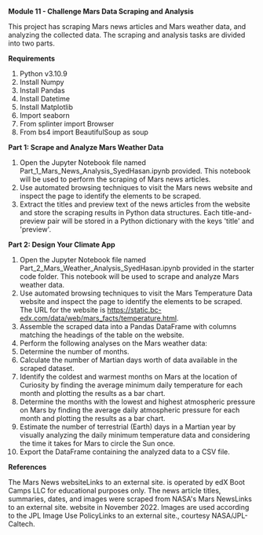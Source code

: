 **Module 11 - Challenge Mars Data Scraping and Analysis**

This project has scraping Mars news articles and Mars weather data, and analyzing the collected data. The scraping and analysis tasks are divided into two parts.

**Requirements**

1. Python v3.10.9
2. Install Numpy
3. Install Pandas
4. Install Datetime
5. Install Matplotlib
6. Import seaborn
7. From splinter import Browser
8. From bs4 import BeautifulSoup as soup


   
**Part 1: Scrape and Analyze Mars Weather Data**

1. Open the Jupyter Notebook file named Part_1_Mars_News_Analysis_SyedHasan.ipynb provided. This notebook will be used to perform the scraping of Mars news articles.
2. Use automated browsing techniques to visit the Mars news website and inspect the page to identify the elements to be scraped.
3. Extract the titles and preview text of the news articles from the website and store the scraping results in   Python data structures. Each title-and-preview pair will be stored in a Python dictionary with the keys 'title' and 'preview'.
   
**Part 2: Design Your Climate App**

1. Open the Jupyter Notebook file named Part_2_Mars_Weather_Analysis_SyedHasan.ipynb provided in the starter code folder. This notebook will be used to scrape and analyze Mars weather data.
2. Use automated browsing techniques to visit the Mars Temperature Data website and inspect the page to identify the elements to be scraped. The URL for the website is https://static.bc-edx.com/data/web/mars_facts/temperature.html.
3. Assemble the scraped data into a Pandas DataFrame with columns matching the headings of the table on the website.
4. Perform the following analyses on the Mars weather data:
5. Determine the number of months.
6. Calculate the number of Martian days worth of data available in the scraped dataset.
7. Identify the coldest and warmest months on Mars at the location of Curiosity by finding the average minimum daily temperature for each month and plotting the results as a bar chart.
8. Determine the months with the lowest and highest atmospheric pressure on Mars by finding the average daily atmospheric pressure for each month and plotting the results as a bar chart.
9. Estimate the number of terrestrial (Earth) days in a Martian year by visually analyzing the daily minimum temperature data and considering the time it takes for Mars to circle the Sun once.
10. Export the DataFrame containing the analyzed data to a CSV file.
    
**References**

The Mars News websiteLinks to an external site. is operated by edX Boot Camps LLC for educational purposes only. The news article titles, summaries, dates, and images were scraped from NASA's Mars NewsLinks to an external site. website in November 2022. Images are used according to the JPL Image Use PolicyLinks to an external site., courtesy NASA/JPL-Caltech.
